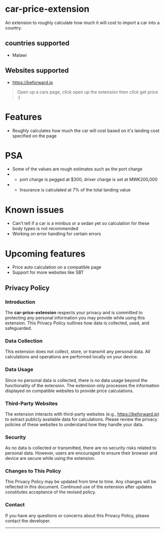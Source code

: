 # car-price-extension
An extension to roughly calculate how much it will cost to import a car into a country.

## countries supported
- Malawi

## Websites supported
- https://beforward.jp
> Open up a cars page, click open up the extension then click get price :)
# Features
 - Roughly calculates how much the car will cost based on it's landing cost specified on the page

# PSA
 - Some of the values are rough estimates such as the port charge
 - - port charge is pegged at $300, driver charge is set at MWK200,000
 - - Insurance is calculated at 7% of the total landing value
# Known issues
 - Can't tell if a car is a minibus or a sedan yet so calculation for these body types is not recommended 
 - Working on error handling for certain errors

# Upcoming features
- Price auto calculation on a compatible page
- Support for more websites like SBT

## Privacy Policy

### Introduction
The **car-price-extension** respects your privacy and is committed to protecting any personal information you may provide while using this extension. This Privacy Policy outlines how data is collected, used, and safeguarded.

### Data Collection
This extension does not collect, store, or transmit any personal data. All calculations and operations are performed locally on your device.

### Data Usage
Since no personal data is collected, there is no data usage beyond the functionality of the extension. The extension only processes the information displayed on compatible websites to provide price calculations.

### Third-Party Websites
The extension interacts with third-party websites (e.g., https://beforward.jp) to extract publicly available data for calculations. Please review the privacy policies of these websites to understand how they handle your data.

### Security
As no data is collected or transmitted, there are no security risks related to personal data. However, users are encouraged to ensure their browser and device are secure while using the extension.

### Changes to This Policy
This Privacy Policy may be updated from time to time. Any changes will be reflected in this document. Continued use of the extension after updates constitutes acceptance of the revised policy.

### Contact
If you have any questions or concerns about this Privacy Policy, please contact the developer.

---

